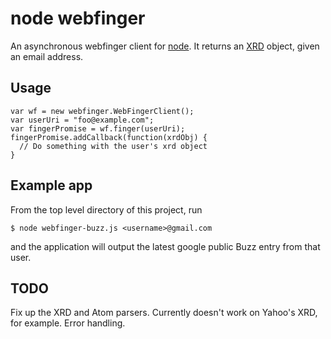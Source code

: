 # node webfinger

An asynchronous webfinger client for [node](http://nodejs.org/).  It returns an [XRD](http://hueniverse.com/2009/11/xrd-alignment-with-link-syntax/) object, given an email address.

## Usage

    var wf = new webfinger.WebFingerClient();
    var userUri = "foo@example.com";
    var fingerPromise = wf.finger(userUri);
    fingerPromise.addCallback(function(xrdObj) {
      // Do something with the user's xrd object
    }

## Example app

From the top level directory of this project, run 

    $ node webfinger-buzz.js <username>@gmail.com

and the application will output the latest google public Buzz entry from that user.

## TODO

Fix up the XRD and Atom parsers.  Currently doesn't work on Yahoo's XRD, for example.
Error handling.
